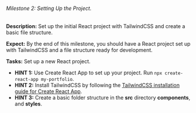 ###### Milestone 2: Setting Up the Project.

**Description:** Set up the initial React project with TailwindCSS and create a basic file structure.

**Expect:** By the end of this milestone, you should have a React project set up with TailwindCSS and a file structure ready for development.

**Tasks:** Set up a new React project.


* **HINT 1:** Use Create React App to set up your project. Run `npx create-react-app my-portfolio`.
* **HINT 2:**  Install TailwindCSS by following the [TailwindCSS installation guide for Create React App](https://tailwindcss.com/docs/guides/create-react-app).
* **HINT 3:** Create a basic folder structure in the **src** directory **components**, and **styles**.
